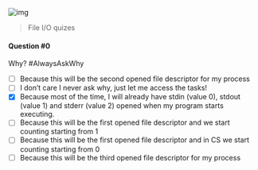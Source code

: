![img](https://assets.imaginablefutures.com/media/images/ALX_Logo.max-200x150.png)
>  File I/O quizes


#### Question #0
Why? #AlwaysAskWhy
* [ ] Because this will be the second opened file descriptor for my process
* [ ] I don’t care I never ask why, just let me access the tasks!
* [X] Because most of the time, I will already have stdin (value 0), stdout (value 1) and stderr (value 2) opened when my program starts executing.
* [ ] Because this will be the first opened file descriptor and we start counting starting from 1
* [ ] Because this will be the first opened file descriptor and in CS we start counting starting from 0
* [ ] Because this will be the third opened file descriptor for my process